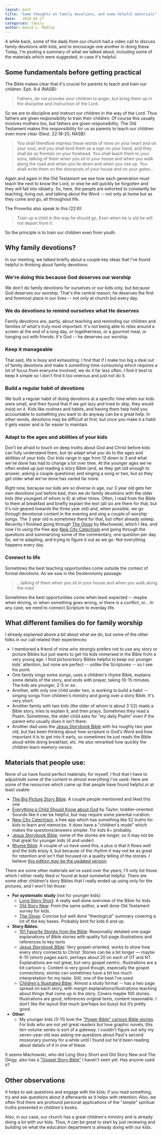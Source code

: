 ```yaml
---
layout: post
title: "Some thoughts on family devotions, and some helpful materials"
date:   2020-02-17
categories: family
author: David L. Mobley
---
```


A while back, some of the dads from our church had a video call to discuss family devotions with kids, and to encourage one another in doing these. Today, I'm posting a summary of what we talked about, including some of the materials which were suggested, in case it's helpful.

## Some fundamentals before getting practical

The Bible makes clear that it's crucial for parents to teach and train our children. Eph. 6:4 (NASB):

> Fathers, do not provoke your children to anger, but bring them up in the discipline and instruction of the Lord.

So we are to discipline and instruct our children in the way of the Lord. Thus fathers are given responsibility to train their children. Of course this usually involves mothers too, but fathers are given responsibility. The Old Testament makes this responsibility for us as parents to teach our children even more clear (Deut. 22:18-20, NASB):

> You shall therefore impress these words of mine on your heart and on your soul; and you shall bind them as a sign on your hand, and they shall be as frontals on your forehead. You shall teach them to your sons, talking of them when you sit in your house and when you walk along the road and when you lie down and when you rise up.  You shall write them on the doorposts of your house and on your gates...

Again and again in the Old Testament we see how each generation must teach the next to know the Lord, or else he will quickly be forgotten and they will fall into idolatry. So, here, the people are exhorted to constantly be teaching, living out, and talking about the Word -- not only at home but as they come and go, all throughout life.

The Proverbs also speak to this (22:6):
> Train up a child in the way he should go, Even when he is old he will not depart from it.

So the principle is to train our children even from youth.

## Why family devotions?

In our meeting, we talked briefly about a couple key ideas that I've found helpful in thinking about family devotions:

### We're doing this because God deserves our worship

We don't do family devotions for ourselves or our kids only, but because God deserves our worship. That's the central reason; he deserves the first and foremost place in our lives -- not only at church but every day.

### We do devotions to remind ourselves what He deserves

Family devotions are, partly, about teaching and reminding our children and families of what's truly most important. It's not being able to relax around a screen at the end of a long day, or togetherness, or a gourmet meal, or hanging out with friends. It's God -- he deserves our worship.

### Keep it manageable

That said, life is busy and exhausting. I find that if I make too big a deal out of family devotions and make it something time-consuming which requires a lot of focus from everyone involved, we do it far less often. I find it best to keep it simple so I don't find it too onerous and just not do it.

### Build a regular habit of devotions

We built a regular habit of doing devotions at a specific time when our kids were small, and then found that if we got lazy and tried to skip, they would insist on it. Kids like routines and habits, and having them help hold you accountable to something you want to do anyway can be a great help. In other words, devotions may be difficult at first, but once you make it a habit it gets easier and is far easier to maintain.


### Adapt to the ages and abilities of your kids

Don't be afraid to touch on deep truths about God and Christ before kids can fully understand them, but do adapt what you do to the ages and abilities of your kids. Our kids range in age from 13 down to 3 and what we've done has had to change a lot over time. At the younger ages we've often ended up just reading a story Bible (and, as they get old enough to answer, asking a couple questions) and singing a song or two, but as they get older what we've done has varied far more.

Right now, because our kids are so diverse in age, our 3 year old gets her own devotions just before bed, then we do family devotions with the older kids (the youngest of whom is 6) at other times. Often, I read from the Bible to them at breakfast and briefly explain the text (all six are there for that, but it's not geared towards the three year old) and, when possible, we go through devotional content in the evening and sing a couple of worship songs. The 3 year old is sometimes there for that, but often already asleep. Recently I finished going through [The Ology](https://amzn.to/2SQQnFn) by Machowski, which I like, and now I'm using the free app [New City Catechism](http://newcitycatechism.com/) and going through the questions and summarizing some of the commentary, one question per day. So, we're adapting, and trying to figure it out as we go. Not everything happens every day.

### Connect to life

Sometimes the best teaching opportunities come outside the context of formal devotions. As we saw in the Deuteronomy passage:
> ...talking of them when you sit in your house and when you walk along the road

Sometimes the best opportunities come when least expected -- maybe when driving, or when something goes wrong, or there is a conflict, or... In any case, we need to connect Scripture to everday life.

## What different families do for family worship

I already explained above a bit about what we do, but some of the other folks in our call related their experiences:
- I mentioned a friend of mine who strongly prefers not to use any story or picture Bibles but just wants to get his kids immersed in the Bible from a very young age. I find picture/story Bibles helpful to keep our younger kids' attention, but none are perfect -- unlike the Scriptures -- so I see his point.
-  One family sings some songs, uses a children's rhyme Bible, explains some details of the story, and ends with prayer, taking 10-15 minutes. The kids are younger, 2-5 or so.
- Another, with only one child under two, is working to build a habit -- singing songs from children's ministry and going over a story Bible. It's very short.
- Another family with two kids (the older of whom is about 3 1/2) reads a Bible story, tries to explain it, and then prays. Sometimes they read a Psalm. Sometimes, the older child asks for "my daily Psalm" even if the parent who usually does it isn't there.
- Another dad uses the [Jesus Storybook Bible](https://amzn.to/320CAQM) with his roughly two year old, but has been thinking about how scripture is God's Word and how important it is to get into it early, so sometimes he just reads the Bible aloud while doing breakfast, etc. He also remarked how quickly the children learn memory verses.

## Materials that people use:

None of us have found perfect materials; for myself, I find that I have to adjust/edit some of the content in almost everything I've used. Here are some of the resources which came up that people have found helpful or at least usable:
- [The Big Picture Story Bible](https://amzn.to/2SE9i7z): A couple people mentioned and liked this one
- [Everything a Child Should Know about God](https://amzn.to/3231HSU) by Taylor; toddler-oriented. Sounds like it can be helpful, but may require some parental curation.
- [New City Catechism](http://newcitycatechism.com/), a free app which has something like 52 truths for kids to learn and memorize. It does have a "children's mode" which makes the questions/answers simpler. For kids 6+ probably.
- [Jesus Storybook Bible](https://amzn.to/38wDs1X); some of the stories are longer, so it may not be that great for younger kids (4 and under)
- [Rhyme Bible](https://amzn.to/2SWbrdL): A couple of us have used this; a plus is that it flows well and the kids enjoy it, but because of the rhythm it may not be as great for retention and isn't that focused on a quality telling of the stories. I believe [this edition may be the updated version](https://amzn.to/2PhP9SL).

There are some other materials we've used over the years; I'll only list those which I either really liked or found at least somewhat helpful. There are some other children's story Bibles that I really ended up using only for the pictures, and I won't list those:
- **For systematic study** (not for younger kids):
    - [Long Story Short](https://amzn.to/3bFxTAl): A really well done overview of the Bible for kids
    - [Old Story New](https://amzn.to/39GRNZL): From the same author, a well done Old Testament survey for kids.
    - [The Ology](https://amzn.to/2SQQnFn): Concise but well done "theological" summary covering a lot of the key bases. Probably best for kids 6 and up.
- **Story Bibles**:
    - [101 Favorite Stories from the Bible](https://amzn.to/39M0d1V): Reasonably detailed one-page explanations of Bible stories with quality full-page illustrations and references to key texts
    - [Jesus Storybook Bible](https://amzn.to/3257JlS): Very gospel-oriented, works to show how every story connects to Christ. Stories can be a bit longer — maybe 6-10 (short) pages each, perhaps about 20 on each of OT and NT. Explanations are not great, but very gospel centric. Illustrations are a bit cartoon-y. Content is very good though, especially the gospel connections; stories can sometimes have a bit too much interpretation for my taste. Still, one of the best I’ve used.
    - [Children's Illustrated Bible](https://amzn.to/39GPSV5): Almost a study format -- has a two page spread on each story, with margin explanations/illustrations teaching about things that come up in the story. Covers maybe 100 stories. Illustrations are good, references original texts, content reasonable. I don’t like the layout that much (perhaps too busy) but it’s pretty good.
- **Other**:
    - My younger kids (3-11) love the ["Power Bible" cartoon Bible stories](https://amzn.to/37zre7A). For kids who are not yet great readers but love graphic novels, this ten-volume series is sort of a gateway. I couldn't figure out why my seven-year-old was asking me questions about Paul's second missionary journey for a while until I found out he'd been reading about details of it in one of these.  

It seems Machowski, who did Long Story Short and Old Story New and The Ology, also has a ["Gospel Story Bible"](https://amzn.to/2OYkM3m) I haven't seen yet. Has anyone used it?

## Other observations

It helps to ask questions and engage with the kids; if you read something, try and ask questions about it afterwards as it helps with retention. Also, we often find there are profound personal applications of the "simple" spiritual truths presented in children's books.

Also, in our case, our church has a great children's ministry and is already doing a lot with our kids. Thus, it can be great to start by just reviewing and building on what the education department is already doing with our kids.
